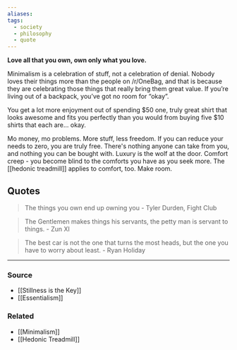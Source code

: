 ```yaml
---
aliases: 
tags:
  - society
  - philosophy
  - quote
---
```

**Love all that you own, own only what you love.**

Minimalism is a celebration of stuff, not a celebration of denial. Nobody loves their things more than the people on /r/OneBag, and that is because they are celebrating those things that really bring them great value. If you’re living out of a backpack, you’ve got no room for “okay”. 

You get a lot more enjoyment out of spending $50 one, truly great shirt that looks awesome and fits you perfectly than you would from buying five $10 shirts that each are... okay.

Mo money, mo problems. More stuff, less freedom. If you can reduce your needs to zero, you are truly free. There's nothing anyone can take from you, and nothing you can be bought with. Luxury is the wolf at the door. Comfort creep - you become blind to the comforts you have as you seek more. The [[hedonic treadmill]] applies to comfort, too. Make room.

## Quotes

> The things you own end up owning you - Tyler Durden, Fight Club
> 

> The Gentlemen makes things his servants, the petty man is servant to things. - Zun XI
> 

> The best car is not the one that turns the most heads, but the one you have to worry about least. - Ryan Holiday
> 

---

### Source
- [[Stillness is the Key]]
- [[Essentialism]]

### Related
- [[Minimalism]]
- [[Hedonic Treadmill]]